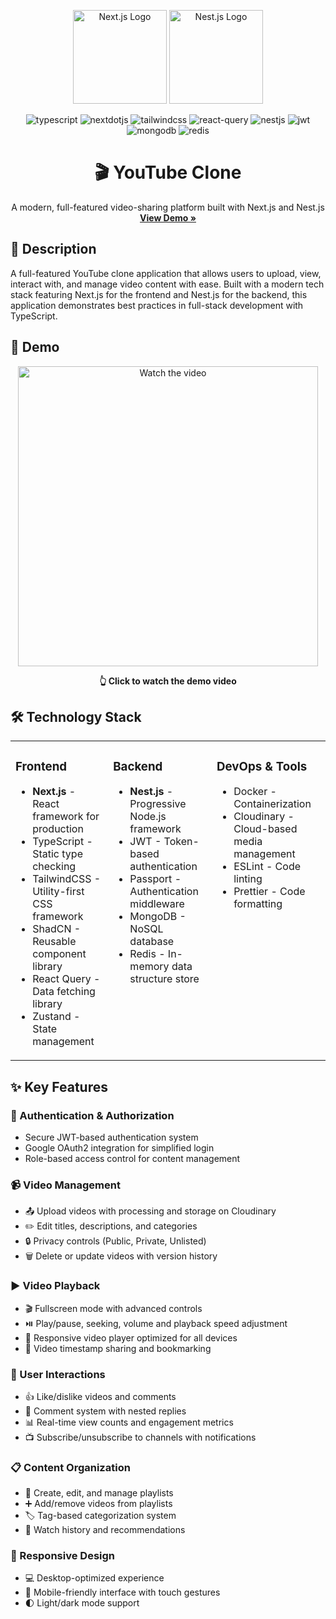 <p align="center">
  <a href="http://nextjs.org/" target="blank"><img src="https://assets.vercel.com/image/upload/v1662130559/nextjs/Icon_dark_background.png" width="150" alt="Next.js Logo" /></a>
  <a href="http://nestjs.com/" target="blank"><img src="https://nestjs.com/img/logo-small.svg" width="150" alt="Nest.js Logo" /></a>
</p>

<div align="center">
  <div>
    <img src="https://img.shields.io/badge/-TypeScript-black?style=for-the-badge&logoColor=white&logo=typescript&color=3178C6" alt="typescript" />
    <img src="https://img.shields.io/badge/-Next_JS-black?style=for-the-badge&logoColor=white&logo=nextdotjs&color=000000" alt="nextdotjs" />    
    <img src="https://img.shields.io/badge/-Tailwind_CSS-black?style=for-the-badge&logoColor=white&logo=tailwindcss&color=06B6D4" alt="tailwindcss" />
    <img src="https://img.shields.io/badge/-React%20Query-FF4154?style=for-the-badge&logo=react%20query&logoColor=white" alt="react-query" />
    <img src="https://img.shields.io/badge/nestjs-%23E0234E.svg?style=for-the-badge&logo=nestjs&logoColor=white" alt="nestjs" />
    <img src="https://img.shields.io/badge/JWT-black?style=for-the-badge&logo=JSON%20web%20tokens" alt="jwt" />
    <img src="https://img.shields.io/badge/MongoDB-%234ea94b.svg?style=for-the-badge&logo=mongodb&logoColor=white" alt="mongodb" />
    <img src="https://img.shields.io/badge/redis-%23DD0031.svg?style=for-the-badge&logo=redis&logoColor=white" alt="redis" />
  </div>
  
  <h1 align="center">🎬 YouTube Clone</h1>
  
  <p align="center">
    A modern, full-featured video-sharing platform built with Next.js and Nest.js
    <br />
    <a href="https://youtu.be/lf3AO2-CQnQ"><strong>View Demo »</strong></a>
  </p>
</div>

## 📝 Description

A full-featured YouTube clone application that allows users to upload, view, interact with, and manage video content with ease. Built with a modern tech stack featuring Next.js for the frontend and Nest.js for the backend, this application demonstrates best practices in full-stack development with TypeScript.

## 🎥 Demo

<p align="center">
  <a href="https://youtu.be/lf3AO2-CQnQ">
    <img src="https://i.ytimg.com/vi/lf3AO2-CQnQ/hqdefault.jpg?sqp=-oaymwEcCOADEI4CSFXyq4qpAw4IARUAAIhCGAFwAcABBg==&rs=AOn4CLBjP5i6GKF37MAMkpc5rKyTojek3w" alt="Watch the video" width="480">
  </a>
</p>
<p align="center">
  <b>👆 Click to watch the demo video</b>
</p>

## 🛠️ Technology Stack

<table>
  <tr>
    <td valign="top">
      <h3>Frontend</h3>
      <ul>
        <li><b>Next.js</b> - React framework for production</li>
        <li>TypeScript - Static type checking</li>
        <li>TailwindCSS - Utility-first CSS framework</li>
        <li>ShadCN - Reusable component library</li>
        <li>React Query - Data fetching library</li>
        <li>Zustand - State management</li>
      </ul>
    </td>
    <td valign="top">
      <h3>Backend</h3>
      <ul>
        <li><b>Nest.js</b> - Progressive Node.js framework</li>
        <li>JWT - Token-based authentication</li>
        <li>Passport - Authentication middleware</li>
        <li>MongoDB - NoSQL database</li>
        <li>Redis - In-memory data structure store</li>
      </ul>
    </td>
    <td valign="top">
      <h3>DevOps & Tools</h3>
      <ul>
        <li>Docker - Containerization</li>
        <li>Cloudinary - Cloud-based media management</li>
        <li>ESLint - Code linting</li>
        <li>Prettier - Code formatting</li>
      </ul>
    </td>
  </tr>
</table>

## ✨ Key Features

### 🔐 Authentication & Authorization
- Secure JWT-based authentication system
- Google OAuth2 integration for simplified login
- Role-based access control for content management

### 📹 Video Management
- 📤 Upload videos with processing and storage on Cloudinary
- ✏️ Edit titles, descriptions, and categories
- 🔒 Privacy controls (Public, Private, Unlisted)
- 🗑️ Delete or update videos with version history

### ▶️ Video Playback
- 🎬 Fullscreen mode with advanced controls
- ⏯️ Play/pause, seeking, volume and playback speed adjustment
- 📱 Responsive video player optimized for all devices
- 🔖 Video timestamp sharing and bookmarking

### 💬 User Interactions
- 👍 Like/dislike videos and comments
- 📝 Comment system with nested replies
- 📊 Real-time view counts and engagement metrics
- 📺 Subscribe/unsubscribe to channels with notifications

### 📋 Content Organization
- 📁 Create, edit, and manage playlists
- ➕ Add/remove videos from playlists
- 🏷️ Tag-based categorization system
- 📑 Watch history and recommendations

### 📱 Responsive Design
- 💻 Desktop-optimized experience
- 📱 Mobile-friendly interface with touch gestures
- 🌓 Light/dark mode support
